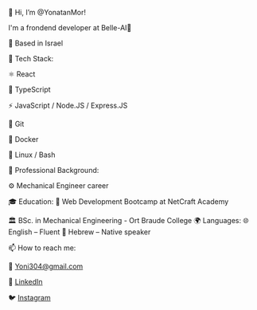 👋 Hi, I’m @YonatanMor!

I'm a frondend developer at Belle-AI🚀

📍 Based in Israel

🎨 Tech Stack:

⚛️ React

🧬 TypeScript

⚡ JavaScript / Node.JS / Express.JS

🌲 Git

🐳 Docker

🐧 Linux / Bash

💼 Professional Background:


⚙️ Mechanical Engineer career

🎓 Education:
📖 Web Development Bootcamp at NetCraft Academy

🏛️ BSc. in Mechanical Engineering - Ort Braude College
🌍 Languages:
🌐 English – Fluent
🐪 Hebrew – Native speaker

📫 How to reach me:

📧 Yoni304@gmail.com

💼 [LinkedIn]( https://www.linkedin.com/in/jonathan-mor-dev/)

🐦 [Instagram](https://www.instagram.com/yonatanmor?igsh=dHRuOHdsdHd5Zmx2)
